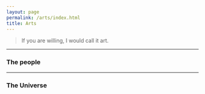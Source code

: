 ```yaml
---
layout: page
permalink: /arts/index.html
title: Arts
---
```


> If you are willing, I would call it art.

<hr>

### The people


<hr>

### The Universe
